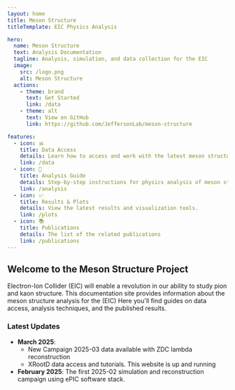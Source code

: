 ```yaml
---
layout: home
title: Meson Structure
titleTemplate: EIC Physics Analysis

hero:
  name: Meson Structure
  text: Analysis Documentation
  tagline: Analysis, simulation, and data collection for the EIC
  image:
    src: /logo.png
    alt: Meson Structure
  actions:
    - theme: brand
      text: Get Started
      link: /data
    - theme: alt
      text: View on GitHub
      link: https://github.com/JeffersonLab/meson-structure

features:
  - icon: 📊
    title: Data Access
    details: Learn how to access and work with the latest meson structure simulation data.
    link: /data
  - icon: 🔬
    title: Analysis Guide
    details: Step-by-step instructions for physics analysis of meson structure data.
    link: /analysis
  - icon: 📈
    title: Results & Plots
    details: View the latest results and visualization tools.
    link: /plots
  - icon: 📚
    title: Publications
    details: The list of the related publications
    link: /publications
---
```


## Welcome to the Meson Structure Project

Electron-Ion Collider (EIC) will enable a revolution in our ability to study pion and kaon structure.
This documentation site provides  information about the meson structure analysis for the (EIC) 
Here you'll find guides on data access, analysis techniques, and the published results.

### Latest Updates

- **March 2025**: 
  - New Campaign 2025-03 data available with ZDC lambda reconstruction
  - XRootD data access and tutorials. This website is up and running 
- **February 2025**: The first 2025-02 simulation and reconstruction campaign using ePIC software stack. 
